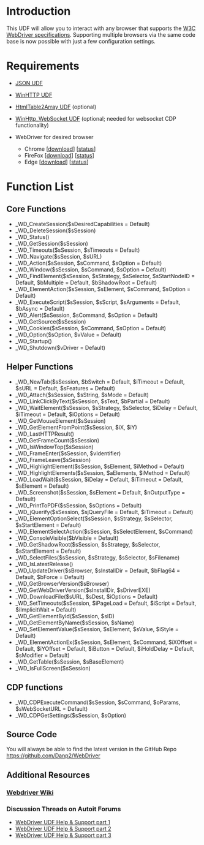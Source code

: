 # Introduction
This UDF will allow you to interact with any browser that supports the [W3C WebDriver specifications](https://www.w3.org/TR/webdriver/). Supporting multiple browsers via the same code base is now possible with just a few configuration settings.

# Requirements
- [JSON UDF](https://www.autoitscript.com/forum/topic/148114-a-non-strict-json-udf-jsmn)
- [WinHTTP UDF](https://www.autoitscript.com/forum/topic/84133-winhttp-functions/)
- [HtmlTable2Array UDF](https://www.autoitscript.com/forum/topic/167679-read-data-from-html-tables-from-raw-html-source/) (optional)
- [WinHttp_WebSocket UDF](https://github.com/Danp2/autoit-websocket) (optional; needed for websocket CDP functionality)

- WebDriver for desired browser
	- Chrome	[[download](https://sites.google.com/a/chromium.org/chromedriver/downloads)]	[[status](https://chromium.googlesource.com/chromium/src/+/master/docs/chromedriver_status.md)]
	- FireFox	[[download](https://github.com/mozilla/geckodriver/releases)]	[[status](https://developer.mozilla.org/en-US/docs/Mozilla/QA/Marionette/WebDriver/status)]
	- Edge	[[download](https://developer.microsoft.com/en-us/microsoft-edge/tools/webdriver/)]	[[status](https://docs.microsoft.com/en-us/microsoft-edge/webdriver#w3c-webdriver-specification-supporthttpsw3cgithubiowebdriverwebdriver-spechtml)]


# Function List

## Core Functions

- _WD_CreateSession($sDesiredCapabilities = Default)
- _WD_DeleteSession($sSession)
- _WD_Status()
- _WD_GetSession($sSession)
- _WD_Timeouts($sSession, $sTimeouts = Default)
- _WD_Navigate($sSession, $sURL)
- _WD_Action($sSession, $sCommand, $sOption = Default)
- _WD_Window($sSession, $sCommand, $sOption = Default)
- _WD_FindElement($sSession, $sStrategy, $sSelector, $sStartNodeID = Default, $bMultiple = Default, $bShadowRoot = Default)
- _WD_ElementAction($sSession, $sElement, $sCommand, $sOption = Default)
- _WD_ExecuteScript($sSession, $sScript, $sArguments = Default, $bAsync = Default)
- _WD_Alert($sSession, $sCommand, $sOption = Default)
- _WD_GetSource($sSession)
- _WD_Cookies($sSession, $sCommand, $sOption = Default)
- _WD_Option($sOption, $vValue = Default)
- _WD_Startup()
- _WD_Shutdown($vDriver = Default)

## Helper Functions

- _WD_NewTab($sSession, $bSwitch = Default, $iTimeout = Default, $sURL = Default, $sFeatures = Default)
- _WD_Attach($sSession, $sString, $sMode = Default)
- _WD_LinkClickByText($sSession, $sText, $bPartial = Default)
- _WD_WaitElement($sSession, $sStrategy, $sSelector, $iDelay = Default, $iTimeout = Default, $iOptions = Default)
- _WD_GetMouseElement($sSession)
- _WD_GetElementFromPoint($sSession, $iX, $iY)
- _WD_LastHTTPResult()
- _WD_GetFrameCount($sSession)
- _WD_IsWindowTop($sSession)
- _WD_FrameEnter($sSession, $vIdentifier)
- _WD_FrameLeave($sSession)
- _WD_HighlightElement($sSession, $sElement, $iMethod = Default)
- _WD_HighlightElements($sSession, $aElements, $iMethod = Default)
- _WD_LoadWait($sSession, $iDelay = Default, $iTimeout = Default, $sElement = Default)
- _WD_Screenshot($sSession, $sElement = Default, $nOutputType = Default)
- _WD_PrintToPDF($sSession, $sOptions = Default)
- _WD_jQuerify($sSession, $sjQueryFile = Default, $iTimeout = Default)
- _WD_ElementOptionSelect($sSession, $sStrategy, $sSelector, $sStartElement = Default)
- _WD_ElementSelectAction($sSession, $sSelectElement, $sCommand)
- _WD_ConsoleVisible($bVisible = Default)
- _WD_GetShadowRoot($sSession, $sStrategy, $sSelector, $sStartElement = Default)
- _WD_SelectFiles($sSession, $sStrategy, $sSelector, $sFilename)
- _WD_IsLatestRelease()
- _WD_UpdateDriver($sBrowser, $sInstallDir = Default, $bFlag64 = Default, $bForce = Default)
- _WD_GetBrowserVersion($sBrowser)
- _WD_GetWebDriverVersion($sInstallDir, $sDriverEXE)
- _WD_DownloadFile($sURL, $sDest, $iOptions = Default)
- _WD_SetTimeouts($sSession, $iPageLoad = Default, $iScript = Default, $iImplicitWait = Default)
- _WD_GetElementById($sSession, $sID)
- _WD_GetElementByName($sSession, $sName)
- _WD_SetElementValue($sSession, $sElement, $sValue, $iStyle = Default)
- _WD_ElementActionEx($sSession, $sElement, $sCommand, $iXOffset = Default, $iYOffset = Default, $iButton = Default, $iHoldDelay = Default, $sModifier = Default)
- _WD_GetTable($sSession, $sBaseElement)
- _WD_IsFullScreen($sSession)

## CDP functions

- _WD_CDPExecuteCommand($sSession, $sCommand, $oParams, $sWebSocketURL = Default)
- _WD_CDPGetSettings($sSession, $sOption)

## Source Code
You will always be able to find the latest version in the GitHub Repo  https://github.com/Danp2/WebDriver

## Additional Resources
### [Webdriver Wiki](https://www.autoitscript.com/wiki/WebDriver)

### Discussion Threads on Autoit Forums
- [WebDriver UDF Help & Support part 1](https://www.autoitscript.com/forum/topic/192730-webdriver-udf-help-support/)
- [WebDriver UDF Help & Support part 2](https://www.autoitscript.com/forum/topic/201106-webdriver-udf-help-support-ii/)
- [WebDriver UDF Help & Support part 3](https://www.autoitscript.com/forum/topic/205553-webdriver-udf-help-support-iii/)
